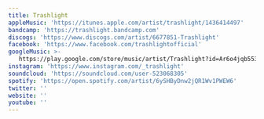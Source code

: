 ```yaml
---
title: Trashlight
appleMusic: 'https://itunes.apple.com/artist/trashlight/1436414497'
bandcamp: 'https://trashlight.bandcamp.com'
discogs: 'https://www.discogs.com/artist/6677851-Trashlight'
facebook: 'https://www.facebook.com/trashlightofficial'
googleMusic: >-
   https://play.google.com/store/music/artist/Trashlight?id=Ar6o4jqb553ioywgta22fy36doi
instagram: 'https://www.instagram.com/_trashlight'
soundcloud: 'https://soundcloud.com/user-523068305'
spotify: 'https://open.spotify.com/artist/6ySHByDnw2jQR1Wv1PWEW6'
twitter: ''
website: ''
youtube: ''
---
```

